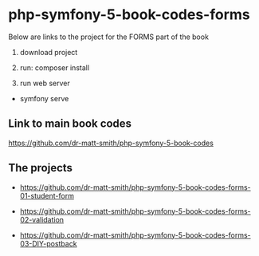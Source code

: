 # php-symfony-5-book-codes-forms

Below are links to the project for the FORMS part of the book

1. download project

1. run: composer install

1. run web server

  - symfony serve

## Link to main book codes

https://github.com/dr-matt-smith/php-symfony-5-book-codes

## The projects

- https://github.com/dr-matt-smith/php-symfony-5-book-codes-forms-01-student-form

- https://github.com/dr-matt-smith/php-symfony-5-book-codes-forms-02-validation

- https://github.com/dr-matt-smith/php-symfony-5-book-codes-forms-03-DIY-postback


